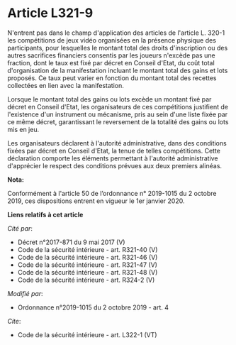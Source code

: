 # Article L321-9

N'entrent pas dans le champ d'application des articles de l'article L. 320-1 les compétitions de jeux vidéo organisées en la
présence physique des participants, pour lesquelles le montant total des droits d'inscription ou des autres sacrifices
financiers consentis par les joueurs n'excède pas une fraction, dont le taux est fixé par décret en Conseil d'Etat, du coût
total d'organisation de la manifestation incluant le montant total des gains et lots proposés. Ce taux peut varier en
fonction du montant total des recettes collectées en lien avec la manifestation.

Lorsque le montant total des gains ou lots excède un montant fixé par décret en Conseil d'Etat, les organisateurs de ces
compétitions justifient de l'existence d'un instrument ou mécanisme, pris au sein d'une liste fixée par ce même décret,
garantissant le reversement de la totalité des gains ou lots mis en jeu.

Les organisateurs déclarent à l'autorité administrative, dans des conditions fixées par décret en Conseil d'Etat, la tenue de
telles compétitions. Cette déclaration comporte les éléments permettant à l'autorité administrative d'apprécier le respect
des conditions prévues aux deux premiers alinéas.

**Nota:**

Conformément à l'article 50 de l’ordonnance n° 2019-1015 du 2 octobre 2019, ces dispositions entrent en vigueur le 1er
janvier 2020.

**Liens relatifs à cet article**

_Cité par_:

  - Décret n°2017-871 du 9 mai 2017 (V)
  - Code de la sécurité intérieure - art. R321-40 (V)
  - Code de la sécurité intérieure - art. R321-46 (V)
  - Code de la sécurité intérieure - art. R321-47 (V)
  - Code de la sécurité intérieure - art. R321-48 (V)
  - Code de la sécurité intérieure - art. R324-2 (V)

_Modifié par_:

  - Ordonnance n°2019-1015 du 2 octobre 2019 - art. 4

_Cite_:

  - Code de la sécurité intérieure - art. L322-1 (VT)
